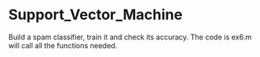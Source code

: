 # Support_Vector_Machine
Build a spam classifier, train it and check its accuracy.
The code is ex6.m will call all the functions needed.
